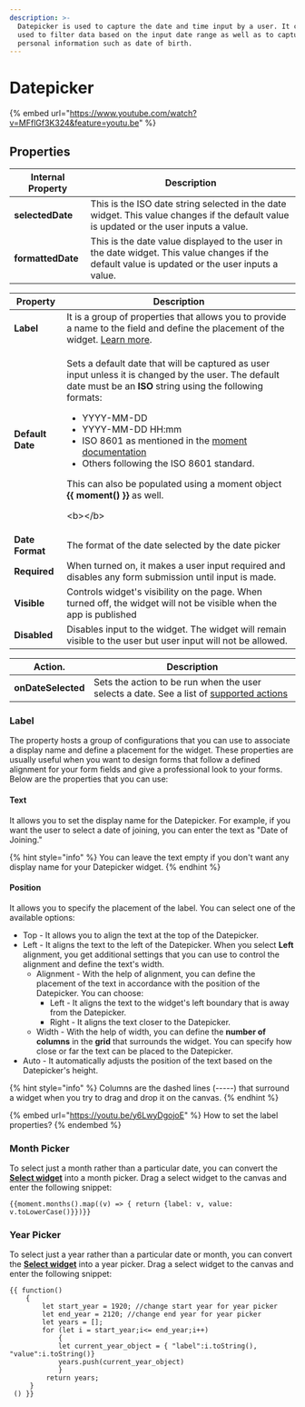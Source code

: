 ```yaml
---
description: >-
  Datepicker is used to capture the date and time input by a user. It can be
  used to filter data based on the input date range as well as to capture
  personal information such as date of birth.
---
```


# Datepicker

{% embed url="https://www.youtube.com/watch?v=MFflGf3K324&feature=youtu.be" %}

## Properties

| Internal Property | Description                                                                                                                                     |
| ----------------- | ----------------------------------------------------------------------------------------------------------------------------------------------- |
| **selectedDate**  | This is the ISO date string selected in the date widget. This value changes if the default value is updated or the user inputs a value.         |
| **formattedDate** | This is the date value displayed to the user in the date widget. This value changes if the default value is updated or the user inputs a value. |

| Property         | Description                                                                                                                                                                                                                                                                                                                                                                                                                                                                                                                            |
| ---------------- | -------------------------------------------------------------------------------------------------------------------------------------------------------------------------------------------------------------------------------------------------------------------------------------------------------------------------------------------------------------------------------------------------------------------------------------------------------------------------------------------------------------------------------------- |
| **Label**        | It is a group of properties that allows you to provide a name to the field and define the placement of the widget. [Learn more](datepicker.md#label).                                                                                                                                                                                                                                                                                                                                                                                  |
| **Default Date** | <p>Sets a default date that will be captured as user input unless it is changed by the user. The default date must be an <strong>ISO</strong> string using the following formats:</p><ul><li>YYYY-MM-DD</li><li>YYYY-MM-DD HH:mm</li><li>ISO 8601 as mentioned in the <a href="https://momentjs.com/docs/#/parsing/string/">moment documentation</a></li><li>Others following the ISO 8601 standard.</li></ul><p>This can also be populated using a moment object <strong>{{ moment() }}</strong> as well.</p><p>&#x3C;b>&#x3C;/b></p> |
| **Date Format**  | The format of the date selected by the date picker                                                                                                                                                                                                                                                                                                                                                                                                                                                                                     |
| **Required**     | When turned on, it makes a user input required and disables any form submission until input is made.                                                                                                                                                                                                                                                                                                                                                                                                                                   |
| **Visible**      | Controls widget's visibility on the page. When turned off, the widget will not be visible when the app is published                                                                                                                                                                                                                                                                                                                                                                                                                    |
| **Disabled**     | Disables input to the widget. The widget will remain visible to the user but user input will not be allowed.                                                                                                                                                                                                                                                                                                                                                                                                                           |

| Action.            | Description                                                                                                                                    |
| ------------------ | ---------------------------------------------------------------------------------------------------------------------------------------------- |
| **onDateSelected** | Sets the action to be run when the user selects a date. See a list of [supported actions](../core-concepts/writing-code/appsmith-framework.md) |

### Label

The property hosts a group of configurations that you can use to associate a display name and define a placement for the widget. These properties are usually useful when you want to design forms that follow a defined alignment for your form fields and give a professional look to your forms. Below are the properties that you can use:

#### **Text**

It allows you to set the display name for the Datepicker. For example, if you want the user to select a date of joining, you can enter the text as "Date of Joining."

{% hint style="info" %}
You can leave the text empty if you don't want any display name for your Datepicker widget.
{% endhint %}

#### **Position**

It allows you to specify the placement of the label. You can select one of the available options:

* Top - It allows you to align the text at the top of the Datepicker.
* Left - It aligns the text to the left of the Datepicker. When you select **Left** alignment, you get additional settings that you can use to control the alignment and define the text's width.
  * Alignment - With the help of alignment, you can define the placement of the text in accordance with the position of the Datepicker. You can choose:
    * Left - It aligns the text to the widget's left boundary that is away from the Datepicker.
    * Right - It aligns the text closer to the Datepicker.
  * Width - With the help of width, you can define the **number of columns** in the **grid** that surrounds the widget. You can specify how close or far the text can be placed to the Datepicker.
* Auto - It automatically adjusts the position of the text based on the Datepicker's height.

{% hint style="info" %}
Columns are the dashed lines (-----) that surround a widget when you try to drag and drop it on the canvas.
{% endhint %}

{% embed url="https://youtu.be/y6LwyDgojoE" %}
How to set the label properties?
{% endembed %}

### Month Picker

To select just a month rather than a particular date, you can convert the [**Select widget**](dropdown-1.md) into a month picker. Drag a select widget to the canvas and enter the following snippet:

```
{{moment.months().map((v) => { return {label: v, value: v.toLowerCase()}})}}
```

### Year Picker

To select just a year rather than a particular date or month, you can convert the [**Select widget**](dropdown-1.md) into a year picker. Drag a select widget to the canvas and enter the following snippet:

```
{{ function()
    { 
        let start_year = 1920; //change start year for year picker 
        let end_year = 2120; //change end year for year picker 
        let years = []; 
        for (let i = start_year;i<= end_year;i++)
            { 
            let current_year_object = { "label":i.toString(), "value":i.toString()}
            years.push(current_year_object) 
            } 
         return years; 
     }
 () }}
```
